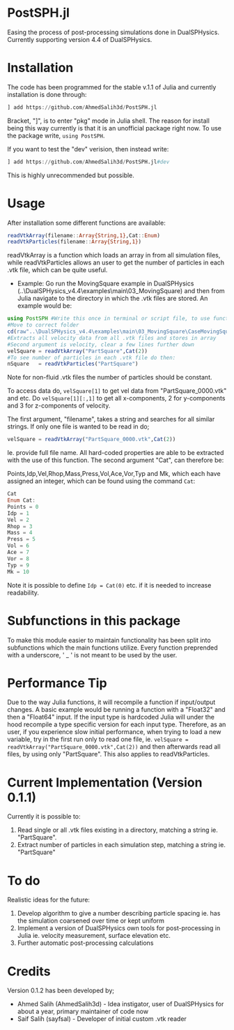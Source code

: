 # PostSPH.jl
Easing the process of post-processing simulations done in DualSPHysics. Currently supporting version 4.4 of DualSPHysics.

# Installation
The code has been programmed for the stable v.1.1 of Julia and currently installation is done through:

```julia
] add https://github.com/AhmedSalih3d/PostSPH.jl
```
Bracket, "]", is to enter "pkg" mode in Julia shell. The reason for install being this way currently is that it is an unofficial package right now. To use the package write, ```using PostSPH```.

If you want to test the "dev" verision, then instead write:

```julia
] add https://github.com/AhmedSalih3d/PostSPH.jl#dev
```

This is highly unrecommended but possible.

# Usage
After installation some different functions are available:

```julia
readVtkArray(filename::Array{String,1},Cat::Enum)
readVtkParticles(filename::Array{String,1})
```

readVtkArray is a function which loads an array in from all simulation files,
while readVtkParticles allows an user to get the number of particles in each .vtk
file, which can be quite useful.

* Example:
Go run the MovingSquare example in DualSPHysics (..\DualSPHysics_v4.4\examples\main\03_MovingSquare) and then from Julia navigate to the directory in which the .vtk files are stored. An example would be:

```julia
using PostSPH #Write this once in terminal or script file, to use function in PostSPH.jl
#Move to correct folder
cd(raw"..\DualSPHysics_v4.4\examples\main\03_MovingSquare\CaseMovingSquare_out\particles")
#Extracts all velocity data from all .vtk files and stores in array
#Second argument is velocity, clear a few lines further down
velSquare = readVtkArray("PartSquare",Cat(2))
#To see number of particles in each .vtk file do then:
nSquare   = readVtkParticles("PartSquare")
```

Note for non-fluid .vtk files the number of particles should be constant.

To access data do, ```velSquare[1]``` to get vel data from "PartSquare_0000.vtk" and etc. Do ```velSquare[1][:,1]``` to get all x-components, 2 for y-components and 3 for z-components of velocity.

The first argument, "filename", takes a string and searches for all similar strings. If only one file is wanted to be read in do;


```julia
velSquare = readVtkArray("PartSquare_0000.vtk",Cat(2))
```

Ie. provide full file name. All hard-coded properties are able to be extracted with the use of this function. The second argument "Cat", can therefore be:

Points,Idp,Vel,Rhop,Mass,Press,Vol,Ace,Vor,Typ and Mk, which each have assigned an integer, which can be found using the command ```Cat```:

```julia
Cat
Enum Cat:
Points = 0
Idp = 1
Vel = 2
Rhop = 3
Mass = 4
Press = 5
Vol = 6
Ace = 7
Vor = 8
Typ = 9
Mk = 10
```

Note it is possible to define ``` Idp = Cat(0) ``` etc. if it is needed to increase readability.

# Subfunctions in this package

To make this module easier to maintain functionality has been split into subfunctions
which the main functions utilize. Every function preprended with a underscore, ' _ ' is not meant
to be used by the user.

# Performance Tip

Due to the way Julia functions, it will recompile a function if input/output changes. A basic example would be running a function with a "Float32" and then a "Float64" input. If the input type is hardcoded Julia will under the hood recompile a type specific version for each input type. Therefore, as an user, if you experience slow initial performance, when trying to load a new variable, try in the first run only to read one file, ie. ```velSquare = readVtkArray("PartSquare_0000.vtk",Cat(2))``` and then afterwards read all files, by using only "PartSquare". This also applies to readVtkParticles.

# Current Implementation (Version 0.1.1)

Currently it is possible to:
1. Read single or all .vtk files existing in a directory, matching a string ie. "PartSquare".
2. Extract number of particles in each simulation step, matching a string ie. "PartSquare"

# To do

Realistic ideas for the future:

1. Develop algorithm to give a number describing particle spacing ie. has the simulation coarsened over time or kept uniform
1. Implement a version of DualSPHysics own tools for post-processing in Julia ie. velocity measurement, surface elevation etc.
1. Further automatic post-processing calculations

# Credits

Version 0.1.2 has been developed by;

* Ahmed Salih (AhmedSalih3d) - Idea instigator, user of DualSPHysics for about a year, primary maintainer  of code now
* Saif Salih (sayfsal) - Developer of initial custom .vtk reader
